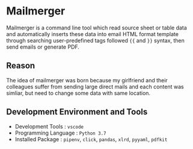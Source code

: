 # Mailmerger
Mailmerger is a command line tool which read source sheet or table data and automatically inserts these data into email HTML format template through searching user-predefined tags followed `{{` and `}}` syntax, then send emails or generate PDF.

## Reason
The idea of mailmerger was born because my girlfriend and their colleagues suffer from sending large direct mails and each content was simliar, but need to change some data with same location.

## Development Environment and Tools
- Development Tools : `vscode`
- Programming Language : `Python 3.7`
- Installed Package : `pipenv`, `click`, `pandas`, `xlrd`, `pyyaml`, `pdfkit`
